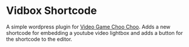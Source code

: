 # Vidbox Shortcode

A simple wordpress plugin for [Video Game Choo Choo](http://videogamechoochoo.com/). Adds a new shortcode for embedding a youtube video lightbox and adds a button for the shortcode to the editor.
